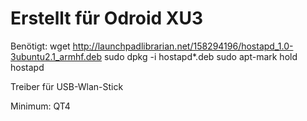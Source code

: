 # Erstellt für Odroid XU3

Benötigt:
wget http://launchpadlibrarian.net/158294196/hostapd_1.0-3ubuntu2.1_armhf.deb
sudo dpkg -i hostapd*.deb
sudo apt-mark hold hostapd

Treiber für USB-Wlan-Stick

Minimum: QT4
